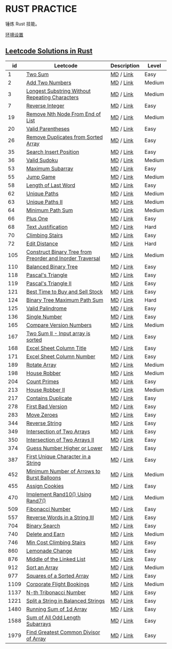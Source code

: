 # RUST PRACTICE

锤炼 Rust 技能。

[环境设置](./Setup.md)

## [Leetcode Solutions in Rust](#leetcode)

<table id="leetcode" class="table-auto">
  <thead>
    <tr>
      <th>id</th>
      <th>Leetcode</th>
      <th>Description</th>
      <th>Level</th>
    </tr>
  </thead>
  <tbody>
      <tr>
        <td>
          1
        </td>
        <td>
          <a href="./leetcode/src/s0001_two_sum.rs"> Two Sum </a>
        </td>
        <td>
          <a href="./leetcode/src/doc/content/s0001_two_sum.md">MD</a> /
          <a href="https://leetcode-cn.com/problems/two-sum/">Link</a>
        </td>
        <td>Easy</td>
      </tr>
      <tr>
        <td>
          2
        </td>
        <td>
          <a href="./leetcode/src/s0002_add_two_numbers.rs"> Add Two Numbers </a>
        </td>
        <td>
          <a href="./leetcode/src/doc/content/s0002_add_two_numbers.md">MD</a> /
          <a href="https://leetcode-cn.com/problems/add-two-numbers/">Link</a>
        </td>
        <td>Medium</td>
      </tr>
      <tr>
        <td>
          3
        </td>
        <td>
          <a href="./leetcode/src/s0003_longest_substring_without_repeating_characters.rs"> Longest Substring Without Repeating Characters </a>
        </td>
        <td>
          <a href="./leetcode/src/doc/content/s0003_longest_substring_without_repeating_characters.md">MD</a> /
          <a href="https://leetcode-cn.com/problems/longest-substring-without-repeating-characters/">Link</a>
        </td>
        <td>Medium</td>
      </tr>
      <tr>
        <td>
          7
        </td>
        <td>
          <a href="./leetcode/src/s0007_reverse_integer.rs"> Reverse Integer </a>
        </td>
        <td>
          <a href="./leetcode/src/doc/content/s0007_reverse_integer.md">MD</a> /
          <a href="https://leetcode-cn.com/problems/reverse-integer/">Link</a>
        </td>
        <td>Easy</td>
      </tr>
      <tr>
        <td>
          19
        </td>
        <td>
          <a href="./leetcode/src/s0019_remove_nth_node_from_end_of_list.rs"> Remove Nth Node From End of List </a>
        </td>
        <td>
          <a href="./leetcode/src/doc/content/s0019_remove_nth_node_from_end_of_list.md">MD</a> /
          <a href="https://leetcode-cn.com/problems/remove-nth-node-from-end-of-list/">Link</a>
        </td>
        <td>Medium</td>
      </tr>
      <tr>
        <td>
          20
        </td>
        <td>
          <a href="./leetcode/src/s0020_valid_parentheses.rs"> Valid Parentheses </a>
        </td>
        <td>
          <a href="./leetcode/src/doc/content/s0020_valid_parentheses.md">MD</a> /
          <a href="https://leetcode-cn.com/problems/valid-parentheses/">Link</a>
        </td>
        <td>Easy</td>
      </tr>
      <tr>
        <td>
          26
        </td>
        <td>
          <a href="./leetcode/src/s0026_remove_duplicates_from_sorted_array.rs"> Remove Duplicates from Sorted Array </a>
        </td>
        <td>
          <a href="./leetcode/src/doc/content/s0026_remove_duplicates_from_sorted_array.md">MD</a> /
          <a href="https://leetcode-cn.com/problems/remove-duplicates-from-sorted-array/">Link</a>
        </td>
        <td>Easy</td>
      </tr>
      <tr>
        <td>
          35
        </td>
        <td>
          <a href="./leetcode/src/s0035_search_insert_position.rs"> Search Insert Position </a>
        </td>
        <td>
          <a href="./leetcode/src/doc/content/s0035_search_insert_position.md">MD</a> /
          <a href="https://leetcode-cn.com/problems/search-insert-position/">Link</a>
        </td>
        <td>Easy</td>
      </tr>
      <tr>
        <td>
          36
        </td>
        <td>
          <a href="./leetcode/src/s0036_valid_sudoku.rs"> Valid Sudoku </a>
        </td>
        <td>
          <a href="./leetcode/src/doc/content/s0036_valid_sudoku.md">MD</a> /
          <a href="https://leetcode-cn.com/problems/valid-sudoku/">Link</a>
        </td>
        <td>Medium</td>
      </tr>
      <tr>
        <td>
          53
        </td>
        <td>
          <a href="./leetcode/src/s0053_maximum_subarray.rs"> Maximum Subarray </a>
        </td>
        <td>
          <a href="./leetcode/src/doc/content/s0053_maximum_subarray.md">MD</a> /
          <a href="https://leetcode-cn.com/problems/maximum-subarray/">Link</a>
        </td>
        <td>Easy</td>
      </tr>
      <tr>
        <td>
          55
        </td>
        <td>
          <a href="./leetcode/src/s0055_jump_game.rs"> Jump Game </a>
        </td>
        <td>
          <a href="./leetcode/src/doc/content/s0055_jump_game.md">MD</a> /
          <a href="https://leetcode-cn.com/problems/jump-game/">Link</a>
        </td>
        <td>Medium</td>
      </tr>
      <tr>
        <td>
          58
        </td>
        <td>
          <a href="./leetcode/src/s0058_length_of_last_word.rs"> Length of Last Word </a>
        </td>
        <td>
          <a href="./leetcode/src/doc/content/s0058_length_of_last_word.md">MD</a> /
          <a href="https://leetcode-cn.com/problems/length-of-last-word/">Link</a>
        </td>
        <td>Easy</td>
      </tr>
      <tr>
        <td>
          62
        </td>
        <td>
          <a href="./leetcode/src/s0062_unique_paths.rs"> Unique Paths </a>
        </td>
        <td>
          <a href="./leetcode/src/doc/content/s0062_unique_paths.md">MD</a> /
          <a href="https://leetcode-cn.com/problems/unique-paths/">Link</a>
        </td>
        <td>Medium</td>
      </tr>
      <tr>
        <td>
          63
        </td>
        <td>
          <a href="./leetcode/src/s0063_unique_paths_ii.rs"> Unique Paths II </a>
        </td>
        <td>
          <a href="./leetcode/src/doc/content/s0063_unique_paths_ii.md">MD</a> /
          <a href="https://leetcode-cn.com/problems/unique-paths-ii/">Link</a>
        </td>
        <td>Medium</td>
      </tr>
      <tr>
        <td>
          64
        </td>
        <td>
          <a href="./leetcode/src/s0064_minimum_path_sum.rs"> Minimum Path Sum </a>
        </td>
        <td>
          <a href="./leetcode/src/doc/content/s0064_minimum_path_sum.md">MD</a> /
          <a href="https://leetcode-cn.com/problems/minimum-path-sum/">Link</a>
        </td>
        <td>Medium</td>
      </tr>
      <tr>
        <td>
          66
        </td>
        <td>
          <a href="./leetcode/src/s0066_plus_one.rs"> Plus One </a>
        </td>
        <td>
          <a href="./leetcode/src/doc/content/s0066_plus_one.md">MD</a> /
          <a href="https://leetcode-cn.com/problems/plus-one/">Link</a>
        </td>
        <td>Easy</td>
      </tr>
      <tr>
        <td>
          68
        </td>
        <td>
          <a href="./leetcode/src/s0068_text_justification.rs"> Text Justification </a>
        </td>
        <td>
          <a href="./leetcode/src/doc/content/s0068_text_justification.md">MD</a> /
          <a href="https://leetcode-cn.com/problems/text-justification/">Link</a>
        </td>
        <td>Hard</td>
      </tr>
      <tr>
        <td>
          70
        </td>
        <td>
          <a href="./leetcode/src/s0070_climbing_stairs.rs"> Climbing Stairs </a>
        </td>
        <td>
          <a href="./leetcode/src/doc/content/s0070_climbing_stairs.md">MD</a> /
          <a href="https://leetcode-cn.com/problems/climbing-stairs/">Link</a>
        </td>
        <td>Easy</td>
      </tr>
      <tr>
        <td>
          72
        </td>
        <td>
          <a href="./leetcode/src/s0072_edit_distance.rs"> Edit Distance </a>
        </td>
        <td>
          <a href="./leetcode/src/doc/content/s0072_edit_distance.md">MD</a> /
          <a href="https://leetcode-cn.com/problems/edit-distance/">Link</a>
        </td>
        <td>Hard</td>
      </tr>
      <tr>
        <td>
          105
        </td>
        <td>
          <a href="./leetcode/src/s0105_construct_binary_tree_from_preorder_and_inorder_traversal.rs"> Construct Binary Tree from Preorder and Inorder Traversal </a>
        </td>
        <td>
          <a href="./leetcode/src/doc/content/s0105_construct_binary_tree_from_preorder_and_inorder_traversal.md">MD</a> /
          <a href="https://leetcode-cn.com/problems/construct-binary-tree-from-preorder-and-inorder-traversal/">Link</a>
        </td>
        <td>Medium</td>
      </tr>
      <tr>
        <td>
          110
        </td>
        <td>
          <a href="./leetcode/src/s0110_balanced_binary_tree.rs"> Balanced Binary Tree </a>
        </td>
        <td>
          <a href="./leetcode/src/doc/content/s0110_balanced_binary_tree.md">MD</a> /
          <a href="https://leetcode-cn.com/problems/balanced-binary-tree/">Link</a>
        </td>
        <td>Easy</td>
      </tr>
      <tr>
        <td>
          118
        </td>
        <td>
          <a href="./leetcode/src/s0118_pascals_triangle.rs"> Pascal&#x27;s Triangle </a>
        </td>
        <td>
          <a href="./leetcode/src/doc/content/s0118_pascals_triangle.md">MD</a> /
          <a href="https://leetcode-cn.com/problems/pascals-triangle/">Link</a>
        </td>
        <td>Easy</td>
      </tr>
      <tr>
        <td>
          119
        </td>
        <td>
          <a href="./leetcode/src/s0119_pascals_triangle_ii.rs"> Pascal&#x27;s Triangle II </a>
        </td>
        <td>
          <a href="./leetcode/src/doc/content/s0119_pascals_triangle_ii.md">MD</a> /
          <a href="https://leetcode-cn.com/problems/pascals-triangle-ii/">Link</a>
        </td>
        <td>Easy</td>
      </tr>
      <tr>
        <td>
          121
        </td>
        <td>
          <a href="./leetcode/src/s0121_best_time_to_buy_and_sell_stock.rs"> Best Time to Buy and Sell Stock </a>
        </td>
        <td>
          <a href="./leetcode/src/doc/content/s0121_best_time_to_buy_and_sell_stock.md">MD</a> /
          <a href="https://leetcode-cn.com/problems/best-time-to-buy-and-sell-stock/">Link</a>
        </td>
        <td>Easy</td>
      </tr>
      <tr>
        <td>
          124
        </td>
        <td>
          <a href="./leetcode/src/s0124_binary_tree_maximum_path_sum.rs"> Binary Tree Maximum Path Sum </a>
        </td>
        <td>
          <a href="./leetcode/src/doc/content/s0124_binary_tree_maximum_path_sum.md">MD</a> /
          <a href="https://leetcode-cn.com/problems/binary-tree-maximum-path-sum/">Link</a>
        </td>
        <td>Hard</td>
      </tr>
      <tr>
        <td>
          125
        </td>
        <td>
          <a href="./leetcode/src/s0125_valid_palindrome.rs"> Valid Palindrome </a>
        </td>
        <td>
          <a href="./leetcode/src/doc/content/s0125_valid_palindrome.md">MD</a> /
          <a href="https://leetcode-cn.com/problems/valid-palindrome/">Link</a>
        </td>
        <td>Easy</td>
      </tr>
      <tr>
        <td>
          136
        </td>
        <td>
          <a href="./leetcode/src/s0136_single_number.rs"> Single Number </a>
        </td>
        <td>
          <a href="./leetcode/src/doc/content/s0136_single_number.md">MD</a> /
          <a href="https://leetcode-cn.com/problems/single-number/">Link</a>
        </td>
        <td>Easy</td>
      </tr>
      <tr>
        <td>
          165
        </td>
        <td>
          <a href="./leetcode/src/s0165_compare_version_numbers.rs"> Compare Version Numbers </a>
        </td>
        <td>
          <a href="./leetcode/src/doc/content/s0165_compare_version_numbers.md">MD</a> /
          <a href="https://leetcode-cn.com/problems/compare-version-numbers/">Link</a>
        </td>
        <td>Medium</td>
      </tr>
      <tr>
        <td>
          167
        </td>
        <td>
          <a href="./leetcode/src/s0167_two_sum_ii_input_array_is_sorted.rs"> Two Sum II - Input array is sorted </a>
        </td>
        <td>
          <a href="./leetcode/src/doc/content/s0167_two_sum_ii_input_array_is_sorted.md">MD</a> /
          <a href="https://leetcode-cn.com/problems/two-sum-ii-input-array-is-sorted/">Link</a>
        </td>
        <td>Easy</td>
      </tr>
      <tr>
        <td>
          168
        </td>
        <td>
          <a href="./leetcode/src/s0168_excel_sheet_column_title.rs"> Excel Sheet Column Title </a>
        </td>
        <td>
          <a href="./leetcode/src/doc/content/s0168_excel_sheet_column_title.md">MD</a> /
          <a href="https://leetcode-cn.com/problems/excel-sheet-column-title/">Link</a>
        </td>
        <td>Easy</td>
      </tr>
      <tr>
        <td>
          171
        </td>
        <td>
          <a href="./leetcode/src/s0171_excel_sheet_column_number.rs"> Excel Sheet Column Number </a>
        </td>
        <td>
          <a href="./leetcode/src/doc/content/s0171_excel_sheet_column_number.md">MD</a> /
          <a href="https://leetcode-cn.com/problems/excel-sheet-column-number/">Link</a>
        </td>
        <td>Easy</td>
      </tr>
      <tr>
        <td>
          189
        </td>
        <td>
          <a href="./leetcode/src/s0189_rotate_array.rs"> Rotate Array </a>
        </td>
        <td>
          <a href="./leetcode/src/doc/content/s0189_rotate_array.md">MD</a> /
          <a href="https://leetcode-cn.com/problems/rotate-array/">Link</a>
        </td>
        <td>Medium</td>
      </tr>
      <tr>
        <td>
          198
        </td>
        <td>
          <a href="./leetcode/src/s0198_house_robber.rs"> House Robber </a>
        </td>
        <td>
          <a href="./leetcode/src/doc/content/s0198_house_robber.md">MD</a> /
          <a href="https://leetcode-cn.com/problems/house-robber/">Link</a>
        </td>
        <td>Medium</td>
      </tr>
      <tr>
        <td>
          204
        </td>
        <td>
          <a href="./leetcode/src/s0204_count_primes.rs"> Count Primes </a>
        </td>
        <td>
          <a href="./leetcode/src/doc/content/s0204_count_primes.md">MD</a> /
          <a href="https://leetcode-cn.com/problems/count-primes/">Link</a>
        </td>
        <td>Easy</td>
      </tr>
      <tr>
        <td>
          213
        </td>
        <td>
          <a href="./leetcode/src/s0213_house_robber_ii.rs"> House Robber II </a>
        </td>
        <td>
          <a href="./leetcode/src/doc/content/s0213_house_robber_ii.md">MD</a> /
          <a href="https://leetcode-cn.com/problems/house-robber-ii/">Link</a>
        </td>
        <td>Medium</td>
      </tr>
      <tr>
        <td>
          217
        </td>
        <td>
          <a href="./leetcode/src/s0217_contains_duplicate.rs"> Contains Duplicate </a>
        </td>
        <td>
          <a href="./leetcode/src/doc/content/s0217_contains_duplicate.md">MD</a> /
          <a href="https://leetcode-cn.com/problems/contains-duplicate/">Link</a>
        </td>
        <td>Easy</td>
      </tr>
      <tr>
        <td>
          278
        </td>
        <td>
          <a href="./leetcode/src/s0278_first_bad_version.rs"> First Bad Version </a>
        </td>
        <td>
          <a href="./leetcode/src/doc/content/s0278_first_bad_version.md">MD</a> /
          <a href="https://leetcode-cn.com/problems/first-bad-version/">Link</a>
        </td>
        <td>Easy</td>
      </tr>
      <tr>
        <td>
          283
        </td>
        <td>
          <a href="./leetcode/src/s0283_move_zeroes.rs"> Move Zeroes </a>
        </td>
        <td>
          <a href="./leetcode/src/doc/content/s0283_move_zeroes.md">MD</a> /
          <a href="https://leetcode-cn.com/problems/move-zeroes/">Link</a>
        </td>
        <td>Easy</td>
      </tr>
      <tr>
        <td>
          344
        </td>
        <td>
          <a href="./leetcode/src/s0344_reverse_string.rs"> Reverse String </a>
        </td>
        <td>
          <a href="./leetcode/src/doc/content/s0344_reverse_string.md">MD</a> /
          <a href="https://leetcode-cn.com/problems/reverse-string/">Link</a>
        </td>
        <td>Easy</td>
      </tr>
      <tr>
        <td>
          349
        </td>
        <td>
          <a href="./leetcode/src/s0349_intersection_of_two_arrays.rs"> Intersection of Two Arrays </a>
        </td>
        <td>
          <a href="./leetcode/src/doc/content/s0349_intersection_of_two_arrays.md">MD</a> /
          <a href="https://leetcode-cn.com/problems/intersection-of-two-arrays/">Link</a>
        </td>
        <td>Easy</td>
      </tr>
      <tr>
        <td>
          350
        </td>
        <td>
          <a href="./leetcode/src/s0350_intersection_of_two_arrays_ii.rs"> Intersection of Two Arrays II </a>
        </td>
        <td>
          <a href="./leetcode/src/doc/content/s0350_intersection_of_two_arrays_ii.md">MD</a> /
          <a href="https://leetcode-cn.com/problems/intersection-of-two-arrays-ii/">Link</a>
        </td>
        <td>Easy</td>
      </tr>
      <tr>
        <td>
          374
        </td>
        <td>
          <a href="./leetcode/src/s0374_guess_number_higher_or_lower.rs"> Guess Number Higher or Lower </a>
        </td>
        <td>
          <a href="./leetcode/src/doc/content/s0374_guess_number_higher_or_lower.md">MD</a> /
          <a href="https://leetcode-cn.com/problems/guess-number-higher-or-lower/">Link</a>
        </td>
        <td>Easy</td>
      </tr>
      <tr>
        <td>
          387
        </td>
        <td>
          <a href="./leetcode/src/s0387_first_unique_character_in_a_string.rs"> First Unique Character in a String </a>
        </td>
        <td>
          <a href="./leetcode/src/doc/content/s0387_first_unique_character_in_a_string.md">MD</a> /
          <a href="https://leetcode-cn.com/problems/first-unique-character-in-a-string/">Link</a>
        </td>
        <td>Easy</td>
      </tr>
      <tr>
        <td>
          452
        </td>
        <td>
          <a href="./leetcode/src/s0452_minimum_number_of_arrows_to_burst_balloons.rs"> Minimum Number of Arrows to Burst Balloons </a>
        </td>
        <td>
          <a href="./leetcode/src/doc/content/s0452_minimum_number_of_arrows_to_burst_balloons.md">MD</a> /
          <a href="https://leetcode-cn.com/problems/minimum-number-of-arrows-to-burst-balloons/">Link</a>
        </td>
        <td>Medium</td>
      </tr>
      <tr>
        <td>
          455
        </td>
        <td>
          <a href="./leetcode/src/s0455_assign_cookies.rs"> Assign Cookies </a>
        </td>
        <td>
          <a href="./leetcode/src/doc/content/s0455_assign_cookies.md">MD</a> /
          <a href="https://leetcode-cn.com/problems/assign-cookies/">Link</a>
        </td>
        <td>Easy</td>
      </tr>
      <tr>
        <td>
          470
        </td>
        <td>
          <a href="./leetcode/src/s0470_implement_rand10_using_rand7.rs"> Implement Rand10() Using Rand7() </a>
        </td>
        <td>
          <a href="./leetcode/src/doc/content/s0470_implement_rand10_using_rand7.md">MD</a> /
          <a href="https://leetcode-cn.com/problems/implement-rand10-using-rand7/">Link</a>
        </td>
        <td>Medium</td>
      </tr>
      <tr>
        <td>
          509
        </td>
        <td>
          <a href="./leetcode/src/s0509_fibonacci_number.rs"> Fibonacci Number </a>
        </td>
        <td>
          <a href="./leetcode/src/doc/content/s0509_fibonacci_number.md">MD</a> /
          <a href="https://leetcode-cn.com/problems/fibonacci-number/">Link</a>
        </td>
        <td>Easy</td>
      </tr>
      <tr>
        <td>
          557
        </td>
        <td>
          <a href="./leetcode/src/s0557_reverse_words_in_a_string_iii.rs"> Reverse Words in a String III </a>
        </td>
        <td>
          <a href="./leetcode/src/doc/content/s0557_reverse_words_in_a_string_iii.md">MD</a> /
          <a href="https://leetcode-cn.com/problems/reverse-words-in-a-string-iii/">Link</a>
        </td>
        <td>Easy</td>
      </tr>
      <tr>
        <td>
          704
        </td>
        <td>
          <a href="./leetcode/src/s0704_binary_search.rs"> Binary Search </a>
        </td>
        <td>
          <a href="./leetcode/src/doc/content/s0704_binary_search.md">MD</a> /
          <a href="https://leetcode-cn.com/problems/binary-search/">Link</a>
        </td>
        <td>Easy</td>
      </tr>
      <tr>
        <td>
          740
        </td>
        <td>
          <a href="./leetcode/src/s0740_delete_and_earn.rs"> Delete and Earn </a>
        </td>
        <td>
          <a href="./leetcode/src/doc/content/s0740_delete_and_earn.md">MD</a> /
          <a href="https://leetcode-cn.com/problems/delete-and-earn/">Link</a>
        </td>
        <td>Medium</td>
      </tr>
      <tr>
        <td>
          746
        </td>
        <td>
          <a href="./leetcode/src/s0746_min_cost_climbing_stairs.rs"> Min Cost Climbing Stairs </a>
        </td>
        <td>
          <a href="./leetcode/src/doc/content/s0746_min_cost_climbing_stairs.md">MD</a> /
          <a href="https://leetcode-cn.com/problems/min-cost-climbing-stairs/">Link</a>
        </td>
        <td>Easy</td>
      </tr>
      <tr>
        <td>
          860
        </td>
        <td>
          <a href="./leetcode/src/s0860_lemonade_change.rs"> Lemonade Change </a>
        </td>
        <td>
          <a href="./leetcode/src/doc/content/s0860_lemonade_change.md">MD</a> /
          <a href="https://leetcode-cn.com/problems/lemonade-change/">Link</a>
        </td>
        <td>Easy</td>
      </tr>
      <tr>
        <td>
          876
        </td>
        <td>
          <a href="./leetcode/src/s0876_middle_of_the_linked_list.rs"> Middle of the Linked List </a>
        </td>
        <td>
          <a href="./leetcode/src/doc/content/s0876_middle_of_the_linked_list.md">MD</a> /
          <a href="https://leetcode-cn.com/problems/middle-of-the-linked-list/">Link</a>
        </td>
        <td>Easy</td>
      </tr>
      <tr>
        <td>
          912
        </td>
        <td>
          <a href="./leetcode/src/s0912_sort_an_array.rs"> Sort an Array </a>
        </td>
        <td>
          <a href="./leetcode/src/doc/content/s0912_sort_an_array.md">MD</a> /
          <a href="https://leetcode-cn.com/problems/sort-an-array/">Link</a>
        </td>
        <td>Medium</td>
      </tr>
      <tr>
        <td>
          977
        </td>
        <td>
          <a href="./leetcode/src/s0977_squares_of_a_sorted_array.rs"> Squares of a Sorted Array </a>
        </td>
        <td>
          <a href="./leetcode/src/doc/content/s0977_squares_of_a_sorted_array.md">MD</a> /
          <a href="https://leetcode-cn.com/problems/squares-of-a-sorted-array/">Link</a>
        </td>
        <td>Easy</td>
      </tr>
      <tr>
        <td>
          1109
        </td>
        <td>
          <a href="./leetcode/src/s1109_corporate_flight_bookings.rs"> Corporate Flight Bookings </a>
        </td>
        <td>
          <a href="./leetcode/src/doc/content/s1109_corporate_flight_bookings.md">MD</a> /
          <a href="https://leetcode-cn.com/problems/corporate-flight-bookings/">Link</a>
        </td>
        <td>Medium</td>
      </tr>
      <tr>
        <td>
          1137
        </td>
        <td>
          <a href="./leetcode/src/s1137_n_th_tribonacci_number.rs"> N-th Tribonacci Number </a>
        </td>
        <td>
          <a href="./leetcode/src/doc/content/s1137_n_th_tribonacci_number.md">MD</a> /
          <a href="https://leetcode-cn.com/problems/n-th-tribonacci-number/">Link</a>
        </td>
        <td>Easy</td>
      </tr>
      <tr>
        <td>
          1221
        </td>
        <td>
          <a href="./leetcode/src/s1221_split_a_string_in_balanced_strings.rs"> Split a String in Balanced Strings </a>
        </td>
        <td>
          <a href="./leetcode/src/doc/content/s1221_split_a_string_in_balanced_strings.md">MD</a> /
          <a href="https://leetcode-cn.com/problems/split-a-string-in-balanced-strings/">Link</a>
        </td>
        <td>Easy</td>
      </tr>
      <tr>
        <td>
          1480
        </td>
        <td>
          <a href="./leetcode/src/s1480_running_sum_of_1d_array.rs"> Running Sum of 1d Array </a>
        </td>
        <td>
          <a href="./leetcode/src/doc/content/s1480_running_sum_of_1d_array.md">MD</a> /
          <a href="https://leetcode-cn.com/problems/running-sum-of-1d-array/">Link</a>
        </td>
        <td>Easy</td>
      </tr>
      <tr>
        <td>
          1588
        </td>
        <td>
          <a href="./leetcode/src/s1588_sum_of_all_odd_length_subarrays.rs"> Sum of All Odd Length Subarrays </a>
        </td>
        <td>
          <a href="./leetcode/src/doc/content/s1588_sum_of_all_odd_length_subarrays.md">MD</a> /
          <a href="https://leetcode-cn.com/problems/sum-of-all-odd-length-subarrays/">Link</a>
        </td>
        <td>Easy</td>
      </tr>
      <tr>
        <td>
          1979
        </td>
        <td>
          <a href="./leetcode/src/s1979_find_greatest_common_divisor_of_array.rs"> Find Greatest Common Divisor of Array </a>
        </td>
        <td>
          <a href="./leetcode/src/doc/content/s1979_find_greatest_common_divisor_of_array.md">MD</a> /
          <a href="https://leetcode-cn.com/problems/find-greatest-common-divisor-of-array/">Link</a>
        </td>
        <td>Easy</td>
      </tr></tbody>
</table>
